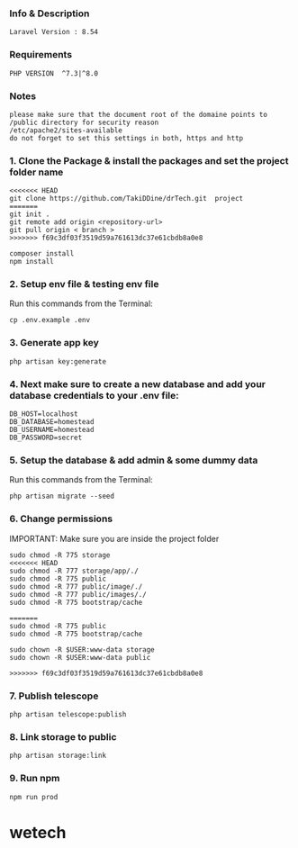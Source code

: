 ### Info & Description

```
Laravel Version : 8.54

```

### Requirements

```
PHP VERSION  ^7.3|^8.0

```

### Notes

```
please make sure that the document root of the domaine points to /public directory for security reason
/etc/apache2/sites-available
do not forget to set this settings in both, https and http
```

### 1. Clone the Package & install the packages and set the project folder name

```
<<<<<<< HEAD
git clone https://github.com/TakiDDine/drTech.git  project
=======
git init .
git remote add origin <repository-url>
git pull origin < branch >
>>>>>>> f69c3df03f3519d59a761613dc37e61cbdb8a0e8
```

```
composer install
npm install
```

### 2. Setup env file & testing env file

Run this commands from the Terminal:

```
cp .env.example .env
```

### 3. Generate app key

```
php artisan key:generate
```

### 4. Next make sure to create a new database and add your database credentials to your .env file:

```
DB_HOST=localhost
DB_DATABASE=homestead
DB_USERNAME=homestead
DB_PASSWORD=secret
```

### 5. Setup the database & add admin & some dummy data

Run this commands from the Terminal:

```
php artisan migrate --seed
```

### 6. Change permissions

IMPORTANT: Make sure you are inside the project folder

```
sudo chmod -R 775 storage
<<<<<<< HEAD
sudo chmod -R 777 storage/app/./
sudo chmod -R 775 public
sudo chmod -R 777 public/image/./
sudo chmod -R 777 public/images/./
sudo chmod -R 775 bootstrap/cache

=======
sudo chmod -R 775 public
sudo chmod -R 775 bootstrap/cache

sudo chown -R $USER:www-data storage
sudo chown -R $USER:www-data public

>>>>>>> f69c3df03f3519d59a761613dc37e61cbdb8a0e8
```

### 7. Publish telescope

```
php artisan telescope:publish
```

### 8. Link storage to public

```
php artisan storage:link
```

### 9. Run npm

```
npm run prod
```
# wetech
